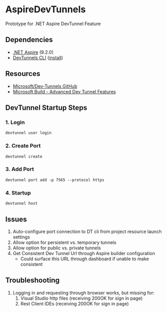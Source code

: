 # AspireDevTunnels

Prototype for .NET Aspire DevTunnel Feature

## Dependencies

- [.NET Aspire](https://github.com/dotnet/aspire) (9.2.0)
- [DevTunnels CLI](https://learn.microsoft.com/en-us/azure/developer/dev-tunnels/cli-commands) ([install](https://learn.microsoft.com/en-us/azure/developer/dev-tunnels/get-started?tabs=windows))

## Resources

- [Microsoft/Dev-Tunnels GitHub](https://github.com/microsoft/dev-tunnels)
- [Microsoft Build - Advanced Dev Tunnel Features](https://www.youtube.com/watch?v=yCYLurylgj8)

## DevTunnel Startup Steps

### 1. Login

`devtunnel user login`

### 2. Create Port

`devtunnel create`

### 3. Add Port

`devtunnel port add -p 7565 --protocol https`

### 4. Startup

`devtunnel host`

## Issues

1. Auto-configure port connection to DT cli from project resource launch settings
1. Allow option for persistent vs. temporary tunnels
1. Allow option for public vs. private tunnels
1. Get Consistent Dev Tunnel Url through Aspire builder configuration
   - Could surface this URL through dashboard if unable to make consistent

## Troubleshooting

1. Logging in and requesting through browser works, but missing for:
   1. Visual Studio http files (receiving 200OK for sign in page)
   1. Rest Client IDEs (receiving 200OK for sign in page)
